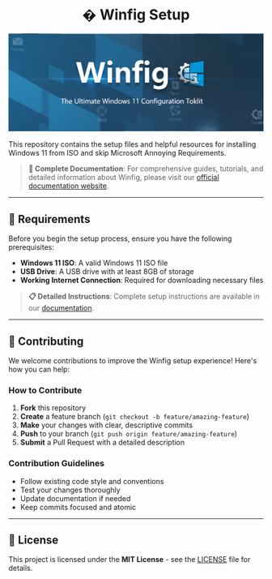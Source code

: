 <h1 align="center">�️ Winfig Setup</h1>

![Winfig Banner](.github/images/Banner.png)

This repository contains the setup files and helpful resources for installing Windows 11 from ISO and skip Microsoft Annoying Requirements.

> **📘 Complete Documentation**: For comprehensive guides, tutorials, and detailed information about Winfig, please visit our [official documentation website](https://get-winfig.github.io/winfig-docs/).

---

## 🚀 Requirements
Before you begin the setup process, ensure you have the following prerequisites:
- **Windows 11 ISO**: A valid Windows 11 ISO file
- **USB Drive**: A USB drive with at least 8GB of storage
- **Working Internet Connection**: Required for downloading necessary files

> **📋 Detailed Instructions**: Complete setup instructions are available in our [documentation](https://get-winfig.github.io/winfig-docs/).

---

## 🤝 Contributing

We welcome contributions to improve the Winfig setup experience! Here's how you can help:

### How to Contribute
1.  **Fork** this repository
2.  **Create** a feature branch (`git checkout -b feature/amazing-feature`)
3.  **Make** your changes with clear, descriptive commits
4.  **Push** to your branch (`git push origin feature/amazing-feature`)
5.  **Submit** a Pull Request with a detailed description

### Contribution Guidelines
- Follow existing code style and conventions
- Test your changes thoroughly
- Update documentation if needed
- Keep commits focused and atomic

---

## 📄 License

This project is licensed under the **MIT License** - see the [LICENSE](LICENSE) file for details.
